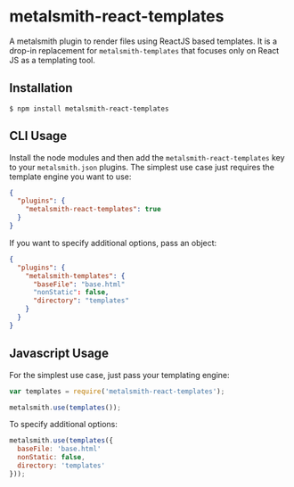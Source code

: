 # metalsmith-react-templates

  A metalsmith plugin to render files using ReactJS based templates.
  It is a drop-in replacement for `metalsmith-templates` that focuses only on React JS as a templating tool.


## Installation

    $ npm install metalsmith-react-templates

## CLI Usage

  Install the node modules and then add the `metalsmith-react-templates` key to your `metalsmith.json` plugins. The simplest use case just requires the template engine you want to use:

```json
{
  "plugins": {
    "metalsmith-react-templates": true
  }
}
```

  If you want to specify additional options, pass an object:

```json
{
  "plugins": {
    "metalsmith-templates": {
      "baseFile": "base.html"
      "nonStatic": false,
      "directory": "templates"
    }
  }
}
```

## Javascript Usage

  For the simplest use case, just pass your templating engine:

```js
var templates = require('metalsmith-react-templates');

metalsmith.use(templates());
```

  To specify additional options:

```js
metalsmith.use(templates({
  baseFile: 'base.html'
  nonStatic: false,
  directory: 'templates'
}));
```